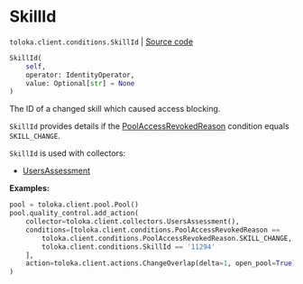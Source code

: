 # SkillId
`toloka.client.conditions.SkillId` | [Source code](https://github.com/Toloka/toloka-kit/blob/v1.2.1/src/client/conditions.py#L467)

```python
SkillId(
    self,
    operator: IdentityOperator,
    value: Optional[str] = None
)
```

The ID of a changed skill which caused access blocking.


`SkillId` provides details if the [PoolAccessRevokedReason](toloka.client.conditions.PoolAccessRevokedReason.md) condition equals `SKILL_CHANGE`.

`SkillId` is used with collectors:
- [UsersAssessment](toloka.client.collectors.UsersAssessment.md)


**Examples:**


```python
pool = toloka.client.pool.Pool()
pool.quality_control.add_action(
    collector=toloka.client.collectors.UsersAssessment(),
    conditions=[toloka.client.conditions.PoolAccessRevokedReason ==
        toloka.client.conditions.PoolAccessRevokedReason.SKILL_CHANGE,
        toloka.client.conditions.SkillId == '11294'
    ],
    action=toloka.client.actions.ChangeOverlap(delta=1, open_pool=True),
)
```
